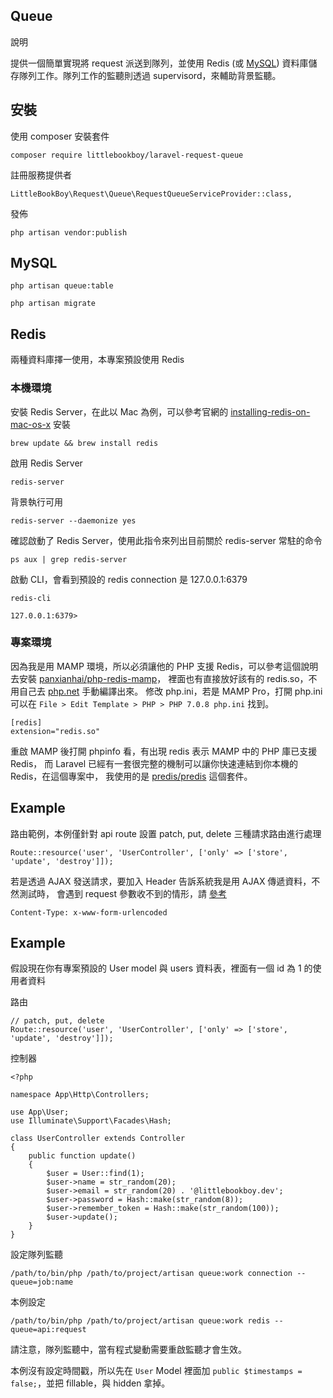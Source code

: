 ## Queue

說明

提供一個簡單實現將 request 派送到隊列，並使用 Redis (或 [MySQL](https://laravel.com/docs/master/queues)) 
資料庫儲存隊列工作。隊列工作的監聽則透過 supervisord，來輔助背景監聽。

## 安裝

使用 composer 安裝套件 
```
composer require littlebookboy/laravel-request-queue
```

註冊服務提供者
```
LittleBookBoy\Request\Queue\RequestQueueServiceProvider::class,
```

發佈
```
php artisan vendor:publish
```

## MySQL
```
php artisan queue:table

php artisan migrate
```

## Redis

兩種資料庫擇一使用，本專案預設使用 Redis

### 本機環境

安裝 Redis Server，在此以 Mac 為例，可以參考官網的 
[installing-redis-on-mac-os-x](http://jasdeep.ca/2012/05/installing-redis-on-mac-os-x/) 安裝
```
brew update && brew install redis
```

啟用 Redis Server
```
redis-server
```

背景執行可用
```
redis-server --daemonize yes
```

確認啟動了 Redis Server，使用此指令來列出目前關於 redis-server 常駐的命令
```
ps aux | grep redis-server
```

啟動 CLI，會看到預設的 redis connection 是 127.0.0.1:6379
```
redis-cli

127.0.0.1:6379> 
```

### 專案環境

因為我是用 MAMP 環境，所以必須讓他的 PHP 支援 Redis，可以參考這個說明去安裝 
[panxianhai/php-redis-mamp](https://github.com/panxianhai/php-redis-mamp)，
裡面也有直接放好該有的 redis.so，不用自己去 [php.net](http://php.net/) 手動編譯出來。
修改 php.ini，若是 MAMP Pro，打開 php.ini 可以在 ```File > Edit Template > PHP > PHP 7.0.8 php.ini``` 找到。
```
[redis]
extension="redis.so"
```

重啟 MAMP 後打開 phpinfo 看，有出現 redis 表示 MAMP 中的 PHP 庫已支援 Redis，
而 Laravel 已經有一套很完整的機制可以讓你快速連結到你本機的 Redis，在這個專案中，
我使用的是 [predis/predis](https://packagist.org/packages/predis/predis) 這個套件。

## Example

路由範例，本例僅針對 api route 設置 patch, put, delete 三種請求路由進行處理
```
Route::resource('user', 'UserController', ['only' => ['store', 'update', 'destroy']]);
```

若是透過 AJAX 發送請求，要加入 Header 告訴系統我是用 AJAX 傳遞資料，不然測試時，
會遇到 request 參數收不到的情形，請 [參考](https://imququ.com/post/four-ways-to-post-data-in-http.html)
```
Content-Type: x-www-form-urlencoded
```

## Example

假設現在你有專案預設的 User model 與 users 資料表，裡面有一個 id 為 1 的使用者資料

路由
```
// patch, put, delete
Route::resource('user', 'UserController', ['only' => ['store', 'update', 'destroy']]);
```

控制器
```
<?php

namespace App\Http\Controllers;

use App\User;
use Illuminate\Support\Facades\Hash;

class UserController extends Controller
{
    public function update()
    {
        $user = User::find(1);
        $user->name = str_random(20);
        $user->email = str_random(20) . '@littlebookboy.dev';
        $user->password = Hash::make(str_random(8));
        $user->remember_token = Hash::make(str_random(100));
        $user->update();
    }
}
```

設定隊列監聽
```
/path/to/bin/php /path/to/project/artisan queue:work connection --queue=job:name
```

本例設定
```
/path/to/bin/php /path/to/project/artisan queue:work redis --queue=api:request
```

請注意，隊列監聽中，當有程式變動需要重啟監聽才會生效。

本例沒有設定時間戳，所以先在 ```User``` Model 裡面加 ```public $timestamps = false;```，並把 fillable，與 hidden 拿掉。
